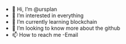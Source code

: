- 👋 Hi, I’m @ursplan
- 👀 I’m interested in everything
- 🌱 I’m currently learning blockchain
- 💞️ I’m looking to know more about the github 
- 📫 How to reach me -Email

<!---
ursplan/ursplan is a ✨ special ✨ repository because its `README.md` (this file) appears on your GitHub profile.
You can click the Preview link to take a look at your changes.
--->
